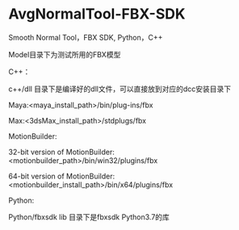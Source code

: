 # AvgNormalTool-FBX-SDK
Smooth Normal Tool，FBX SDK, Python，C++

Model目录下为测试所用的FBX模型

C++：

c++/dll 目录下是编译好的dll文件，可以直接放到对应的dcc安装目录下

Maya:<maya_install_path>/bin/plug-ins/fbx

Max:<3dsMax_install_path>/stdplugs/fbx

MotionBuilder:

32-bit version of MotionBuilder: <motionbuilder_path>/bin/win32/plugins/fbx

64-bit version of MotionBuilder: <motionbuilder_install_path>/bin/x64/plugins/fbx

Python:

Python/fbxsdk lib 目录下是fbxsdk Python3.7的库

